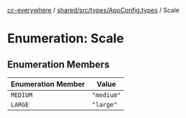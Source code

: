[cc-everywhere](../../../../../index.md) / [shared/src/types/AppConfig.types](../index.md) / Scale

# Enumeration: Scale

## Enumeration Members

| Enumeration Member | Value |
| ------ | ------ |
| `MEDIUM` | `"medium"` |
| `LARGE` | `"large"` |
